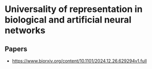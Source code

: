 # Universality of representation in biological and artificial neural networks

## Papers

- https://www.biorxiv.org/content/10.1101/2024.12.26.629294v1.full